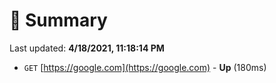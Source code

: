 # 📖 Summary
Last updated: **4/18/2021, 11:18:14 PM**

- `GET` [https://google.com](https://google.com) - **Up** (180ms)
